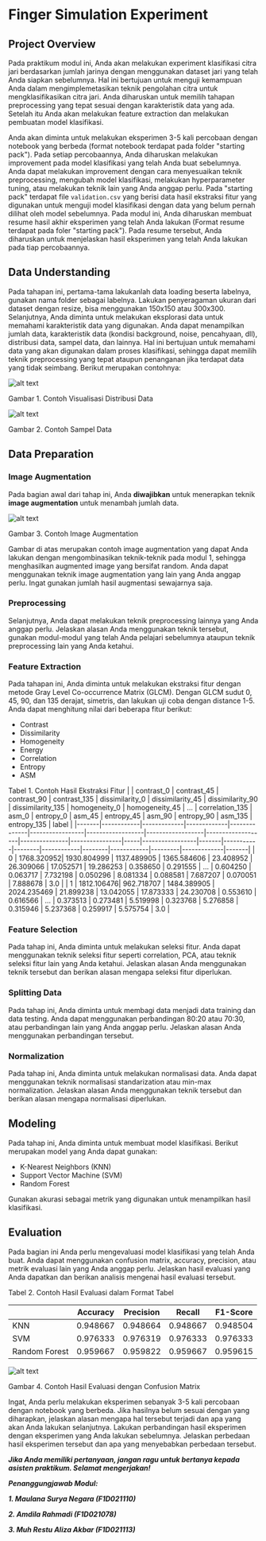 # Finger Simulation Experiment

## Project Overview

Pada praktikum modul ini, Anda akan melakukan experiment klasifikasi citra jari berdasarkan jumlah jarinya dengan menggunakan dataset jari yang telah Anda siapkan sebelumnya. Hal ini bertujuan untuk menguji kemampuan Anda dalam mengimplemetasikan teknik pengolahan citra untuk mengklasifikasikan citra jari. Anda diharuskan untuk memilih tahapan preprocessing yang tepat sesuai dengan karakteristik data yang ada. Setelah itu Anda akan melakukan feature extraction dan melakukan pembuatan model klasifikasi.

Anda akan diminta untuk melakukan eksperimen 3-5 kali percobaan dengan notebook yang berbeda (format notebook terdapat pada folder "starting pack"). Pada setiap percobaannya, Anda diharuskan melakukan improvement pada model klasifikasi yang telah Anda buat sebelumnya. Anda dapat melakukan improvement dengan cara menyesuaikan teknik preprocessing, mengubah model klasifikasi, melakukan hyperparameter tuning, atau melakukan teknik lain yang Anda anggap perlu. Pada "starting pack" terdapat file `validation.csv` yang berisi data hasil ekstraksi fitur yang digunakan untuk menguji model klasifikasi dengan data yang belum pernah dilihat oleh model sebelumnya. Pada modul ini, Anda diharuskan membuat resume hasil akhir eksperimen yang telah Anda lakukan (Format resume terdapat pada foler "starting pack"). Pada resume tersebut, Anda diharuskan untuk menjelaskan hasil eksperimen yang telah Anda lakukan pada tiap percobaannya.

## Data Understanding

Pada tahapan ini, pertama-tama lakukanlah data loading beserta labelnya, gunakan nama folder sebagai labelnya. Lakukan penyeragaman ukuran dari dataset dengan resize, bisa menggunakan 150x150 atau 300x300. Selanjutnya, Anda diminta untuk melakukan eksplorasi data untuk memahami karakteristik data yang digunakan. Anda dapat menampilkan jumlah data, karakteristik data (kondisi background, noise, pencahyaan, dll), distribusi data, sampel data, dan lainnya. Hal ini bertujuan untuk memahami data yang akan digunakan dalam proses klasifikasi, sehingga dapat memilih teknik preprocessing yang tepat ataupun penanganan jika terdapat data yang tidak seimbang. Berikut merupakan contohnya:

![alt text](https://github.com/mausneg/Finger-Simulation/blob/main/module%20source/image.png?raw=true)

Gambar 1. Contoh Visualisasi Distribusi Data

![alt text](https://github.com/mausneg/Finger-Simulation/blob/main/module%20source/image-1.png?raw=true)

Gambar 2. Contoh Sampel Data

## Data Preparation

### Image Augmentation

Pada bagian awal dari tahap ini, Anda **diwajibkan** untuk menerapkan teknik **image augmentation** untuk menambah jumlah data.

![alt text](https://github.com/mausneg/Finger-Simulation/blob/main/module%20source/image-2.png?raw=true)

Gambar 3. Contoh Image Augmentation

Gambar di atas merupakan contoh image augmentation yang dapat Anda lakukan dengan mengombinasikan teknik-teknik pada modul 1, sehingga menghasilkan augmented image yang bersifat random. Anda dapat menggunakan teknik image augmentation yang lain yang Anda anggap perlu. Ingat gunakan jumlah hasil augmentasi sewajarnya saja.

### Preprocessing

Selanjutnya, Anda dapat melakukan teknik preprocessing lainnya yang Anda anggap perlu. Jelaskan alasan Anda menggunakan teknik tersebut, gunakan modul-modul yang telah Anda pelajari sebelumnya ataupun teknik preprocessing lain yang Anda ketahui.

### Feature Extraction

Pada tahapan ini, Anda diminta untuk melakukan ekstraksi fitur dengan metode Gray Level Co-occurrence Matrix (GLCM). Dengan GLCM sudut 0, 45, 90, dan 135 derajat, simetris, dan lakukan uji coba dengan distance 1-5. Anda dapat menghitung nilai dari beberapa fitur berikut:

- Contrast
- Dissimilarity
- Homogeneity
- Energy
- Correlation
- Entropy
- ASM

Tabel 1. Contoh Hasil Ekstraksi Fitur
| | contrast_0 | contrast_45 | contrast_90 | contrast_135 | dissimilarity_0 | dissimilarity_45 | dissimilarity_90 | dissimilarity_135 | homogeneity_0 | homogeneity_45 | ... | correlation_135 | asm_0 | entropy_0 | asm_45 | entropy_45 | asm_90 | entropy_90 | asm_135 | entropy_135 | label |
|-------|------------|-------------|-------------|--------------|-----------------|------------------|------------------|-------------------|---------------|----------------|-----|-----------------|-------|-----------|--------|------------|--------|------------|---------|-------------|-------|
| 0 | 1768.320952| 1930.804999 | 1137.489905 | 1365.584606 | 23.408952 | 26.309066 | 17.052571 | 19.286253 | 0.358650 | 0.291555 | ... | 0.604250 | 0.063717 | 7.732198 | 0.050296 | 8.081334 | 0.088581 | 7.687207 | 0.070051 | 7.888678 | 3.0 |
| 1 | 1812.106476| 962.718707 | 1484.389905 | 2024.235469 | 21.899238 | 13.042055 | 17.873333 | 24.230708 | 0.553610 | 0.616566 | ... | 0.373513 | 0.273481 | 5.519998 | 0.323768 | 5.276858 | 0.315946 | 5.237368 | 0.259917 | 5.575754 | 3.0 |

### Feature Selection

Pada tahap ini, Anda diminta untuk melakukan seleksi fitur. Anda dapat menggunakan teknik seleksi fitur seperti correlation, PCA, atau teknik seleksi fitur lain yang Anda ketahui. Jelaskan alasan Anda menggunakan teknik tersebut dan berikan alasan mengapa seleksi fitur diperlukan.

### Splitting Data

Pada tahap ini, Anda diminta untuk membagi data menjadi data training dan data testing. Anda dapat menggunakan perbandingan 80:20 atau 70:30, atau perbandingan lain yang Anda anggap perlu. Jelaskan alasan Anda menggunakan perbandingan tersebut.

### Normalization

Pada tahap ini, Anda diminta untuk melakukan normalisasi data. Anda dapat menggunakan teknik normalisasi standarization atau min-max normalization. Jelaskan alasan Anda menggunakan teknik tersebut dan berikan alasan mengapa normalisasi diperlukan.

## Modeling

Pada tahap ini, Anda diminta untuk membuat model klasifikasi. Berikut merupakan model yang Anda dapat gunakan:

- K-Nearest Neighbors (KNN)
- Support Vector Machine (SVM)
- Random Forest

Gunakan akurasi sebagai metrik yang digunakan untuk menampilkan hasil klasifikasi.

## Evaluation

Pada bagian ini Anda perlu mengevaluasi model klasifikasi yang telah Anda buat. Anda dapat menggunakan confusion matrix, accuracy, precision, atau metrik evaluasi lain yang Anda anggap perlu. Jelaskan hasil evaluasi yang Anda dapatkan dan berikan analisis mengenai hasil evaluasi tersebut.

Tabel 2. Contoh Hasil Evaluasi dalam Format Tabel

|               | Accuracy | Precision | Recall   | F1-Score |
| ------------- | -------- | --------- | -------- | -------- |
| KNN           | 0.948667 | 0.948664  | 0.948667 | 0.948504 |
| SVM           | 0.976333 | 0.976319  | 0.976333 | 0.976333 |
| Random Forest | 0.959667 | 0.959822  | 0.959667 | 0.959615 |

![alt text](https://github.com/mausneg/Finger-Simulation/blob/main/module%20source/image-3.png?raw=true)

Gambar 4. Contoh Hasil Evaluasi dengan Confusion Matrix

Ingat, Anda perlu melakukan eksperimen sebanyak 3-5 kali percobaan dengan notebook yang berbeda. Jika hasilnya belum sesuai dengan yang diharapkan, jelaskan alasan mengapa hal tersebut terjadi dan apa yang akan Anda lakukan selanjutnya. Lakukan perbandingan hasil eksperimen dengan eksperimen yang Anda lakukan sebelumnya. Jelaskan perbedaan hasil eksperimen tersebut dan apa yang menyebabkan perbedaan tersebut.

_**Jika Anda memiliki pertanyaan, jangan ragu untuk bertanya kepada asisten praktikum. Selamat mengerjakan!**_

_**Penanggungjawab Modul:**_

_**1. Maulana Surya Negara (F1D021110)**_

_**2. Amdila Rahmadi (F1D021078)**_

_**3. Muh Restu Aliza Akbar (F1D021113)**_
